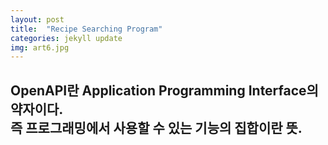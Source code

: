 ```yaml
---
layout: post
title:  "Recipe Searching Program"
categories: jekyll update
img: art6.jpg
---
```

 

OpenAPI란 Application Programming Interface의 약자이다.   
즉 프로그래밍에서 사용할 수 있는 기능의 집합이란 뜻.
---

